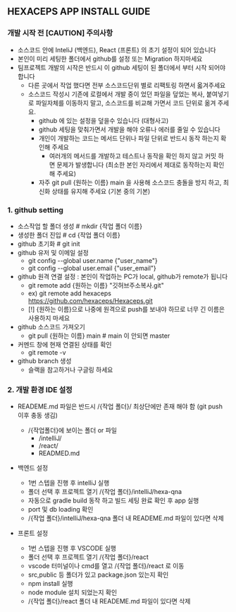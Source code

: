 ## HEXACEPS APP INSTALL GUIDE

### 개발 시작 전 [CAUTION] 주의사항

- 소스코드 안에 InteliJ (백엔드), React (프론트) 의 초기 설정이 되어 있습니다
- 본인이 미리 세팅한 폴더에서 github를 설정 또는 Migration 하지마세요
- 팀프로젝트 개발의 시작은 반드시 이 github 세팅이 된 폴더에서 부터 시작 되어야 합니다
   - 다른 곳에서 작업 했다면 전부 소스코드단위 별로 리팩토링 하면서 옯겨주세요
   - 소스코드 작성시 기존에 로컬에서 개발 중이 었던 파일을 덮었는 복사, 붙여넣기로 파일자체를 이동하지 말고, 소스코드를 비교해 가면서 코드 단위로 옮겨 주세요.
      - github 에 있는 설정을 덮을수 있습니다 (대형사고)
      - github 세팅을 맞춰가면서 개발을 해야 오류나 에러를 줄일 수 있습니다
      - 개인이 개발하는 코드는 메서드 단위나 파일 단위로 반드시 동작 하는지 확인해 주세요
         - 여러개의 메서드를 개발하고 테스트나 동작을 확인 하지 않고 커밋 하면 문제가 발생합니다 (최소한 본인 자리에서 제대로 동작하는지 확인해 주세요)
      - 자주 git pull {원하는 이름} main 을 사용해 소스코드 충돌을 방지 하고, 최신화 상태를 유지해 주세요 (기본 중의 기본)

### 1. github setting

- 소스작업 할 폴더 생성 # mkdir {작업 폴더 이름}
- 생성한 폴더 진입 # cd {작업 폴더 이름}
- github 초기화 # git init
- github 유저 및 이메일 설정
   - git config --global user.name {"user_name"}
   - git config --global user.email {"user_email"}
- github 원격 연결 설정 : 본인이 작업하는 PC가 local, github가 remote가 됩니다
   - git remote add {원하는 이름} "깃허브주소복사.git"
   - ex) git remote add hexaceps https://github.com/hexaceps/Hexaceps.git
   - [!] {원하는 이름}으로 나중에 원격으로 push를 보내야 하므로 너무 긴 이름은 사용하지 마세요
- github 소스코드 가져오기
   - git pull {원하는 이름} main # main 이 안되면 master
- 커멘드 창에 현재 연결된 상태를 확인
  - git remote -v
- github branch 생성
  - 슬랙을 참고하거나 구글링 하세요

### 2. 개발 환경 IDE 설정

- READEME.md 파일은 반드시 /{작업 폴더}/ 최상단에만 존재 해야 함 (git push 이후 충동 생김)
   - /{작업폴더}에 보이는 폴더 or 파일
      - /intelliJ/
      - /react/
      - READMED.md

- 백엔드 설정
  - 1번 스텝을 진행 후 intelliJ 실행
  - 폴더 선택 후 프로젝트 열기 /{작업 폴더}/intelliJ/hexa-qna
  - 자동으로 gradle build 동작 하고 빌드 세팅 완료 확인 후 app 실행
  - port 및 db loading 확인
  - /{작업 폴더}/intelliJ/hexa-qna 폴더 내 READEME.md 파일이 있다면 삭제

 - 프론트 설정
   - 1번 스텝을 진행 후 VSCODE 실행
   - 폴더 선택 후 프로젝트 열기 /{작업 폴더}/react
   - vscode 터미널이나 cmd를 열고 /{작업 폴더}/react 로 이동
   - src,public 등 폴더가 있고 package.json 있는지 확인
   - npm install 실행
   - node module 설치 되었는지 확인
   - /{작업 폴더}/react 폴더 내 READEME.md 파일이 있다면 삭제
   
